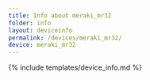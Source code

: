 ```yaml
---
title: Info about meraki_mr32
folder: info
layout: deviceinfo
permalink: /devices/meraki_mr32/
device: meraki_mr32
---
```

{% include templates/device_info.md %}
